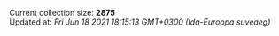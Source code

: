 Current collection size: **2875**  
Updated at: *Fri Jun 18 2021 18:15:13 GMT+0300 (Ida-Euroopa suveaeg)*